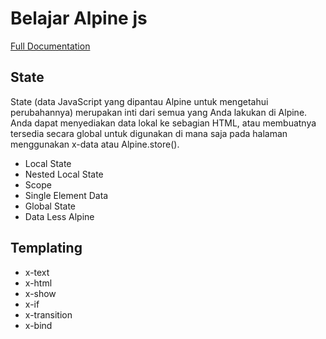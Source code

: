 # Belajar Alpine js

[Full Documentation](https://alpinejs.dev/start-here)

## State

State (data JavaScript yang dipantau Alpine untuk mengetahui perubahannya) merupakan inti dari semua yang Anda lakukan di Alpine. Anda dapat menyediakan data lokal ke sebagian HTML, atau membuatnya tersedia secara global untuk digunakan di mana saja pada halaman menggunakan x-data atau Alpine.store().

* Local State
* Nested Local State
* Scope
* Single Element Data
* Global State
* Data Less Alpine

## Templating

* x-text
* x-html
* x-show
* x-if
* x-transition
* x-bind